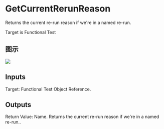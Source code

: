 # GetCurrentRerunReason

Returns the current re-run reason if we're in a named re-run.

Target is Functional Test

## 图示

![]($-20221218-19010036.png)

## Inputs

Target: Functional Test Object Reference.  

## Outputs

Return Value: Name. Returns the current re-run reason if we're in a named re-run..

